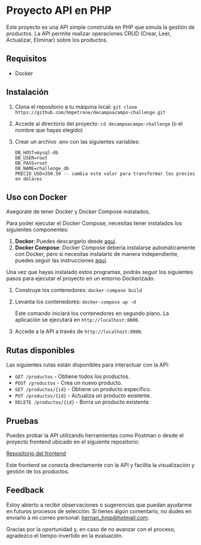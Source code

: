 # Proyecto API en PHP

Este proyecto es una API simple construida en PHP que simula la gestión de productos.
La API permite realizar operaciones CRUD (Crear, Leer, Actualizar, Eliminar) sobre los productos.

## Requisitos

- Docker

## Instalación

1. Clona el repositorio a tu máquina local:
   `git clone https://github.com/hmpetrone/decampoacampo-challenge.git`

2. Accede al directorio del proyecto:
   `cd decampoacampo-challenge` (o el nombre que hayas elegido)

3. Crear un archivo .env con las siguientes variables:
    ```
    DB_HOST=mysql-db
    DB_USER=root
    DB_PASS=root
    DB_NAME=challenge_db
    PRECIO_USD=350.50 -- cambia este valor para transformar los precios en dólares
    ```

## Uso con Docker

Asegúrate de tener Docker y Docker Compose instalados.

Para poder ejecutar el Docker Compose, necesitas tener instalados los siguientes componentes:

1. **Docker**: Puedes descargarlo desde [aquí](https://www.docker.com/get-started).
2. **Docker Compose**: Docker Compose debería instalarse automáticamente con Docker, pero si necesitas instalarlo de manera independiente, puedes seguir las instrucciones [aquí](https://docs.docker.com/compose/install/).

Una vez que hayas instalado estos programas, podrás seguir los siguientes pasos para ejecutar el proyecto en un entorno Dockerizado.

1. Construye los contenedores:
   `docker-compose build`

2. Levanta los contenedores:
   `docker-compose up -d`

   Este comando iniciará los contenedores en segundo plano. La aplicación se ejecutará en `http://localhost:8000`.

3. Accede a la API a través de `http://localhost:8000`.

## Rutas disponibles

Las siguientes rutas están disponibles para interactuar con la API:

- `GET /productos` - Obtiene todos los productos.
- `POST /productos` - Crea un nuevo producto.
- `GET /productos/{id}` - Obtiene un producto específico.
- `PUT /productos/{id}` - Actualiza un producto existente.
- `DELETE /productos/{id}` - Borra un producto existente.

## Pruebas

Puedes probar la API utilizando herramientas como Postman o desde el proyecto frontend ubicado en el siguiente repositorio:

[Repositorio del frontend](https://github.com/hmpetrone/decampoacampo-challenge-front)

Este frontend se conecta directamente con la API y facilita la visualización y gestión de los productos.

## Feedback

Estoy abierto a recibir observaciones o sugerencias que puedan ayudarme en futuros procesos de selección. Si tienes algún comentario, no dudes en enviarlo a mi correo personal: [hernan_hmp@hotmail.com](mailto:hernan_hmp@hotmail.com).

Gracias por la oportunidad y, en caso de no avanzar con el proceso, agradezco el tiempo invertido en la evaluación.
